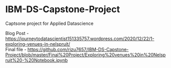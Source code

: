 # IBM-DS-Capstone-Project
Captsone project for Applied Datascience

Blog Post - https://journeytodatascientist151335757.wordpress.com/2020/12/22/1-exploring-venues-in-nelspruit/ <br>
Final file - https://github.com/rizu7657/IBM-DS-Capstone-Project/blob/master/Final%20Project/Exploring%20venues%20in%20Nelspruit%20-%20Notebook.ipynb
